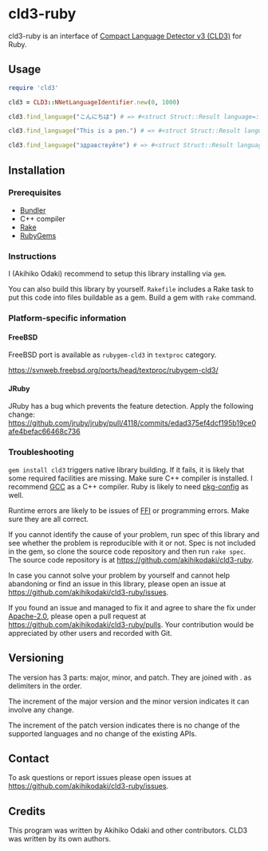 # cld3-ruby
cld3-ruby is an interface of [Compact Language Detector v3 (CLD3)](https://github.com/google/cld3) for Ruby.

## Usage

```ruby
require 'cld3'

cld3 = CLD3::NNetLanguageIdentifier.new(0, 1000)

cld3.find_language("こんにちは") # => #<struct Struct::Result language=:ja, probability=1.0, reliable?=true, proportion=1.0, byte_ranges=[]>

cld3.find_language("This is a pen.") # => #<struct Struct::Result language=:en, probability=0.9999408721923828, reliable?=true, proportion=1.0, byte_ranges=[]>

cld3.find_language("здравствуйте") # => #<struct Struct::Result language=:ru, probability=0.3140212297439575, reliable?=false, proportion=1.0, byte_ranges=[]>
```

## Installation
### Prerequisites
* [Bundler](http://bundler.io/)
* C++ compiler
* [Rake](https://ruby.github.io/rake/)
* [RubyGems](https://rubygems.org/)

### Instructions
I (Akihiko Odaki) recommend to setup this library installing via `gem`.

You can also build this library by yourself. `Rakefile` includes a Rake task to
put this code into files buildable as a gem. Build a gem with `rake` command.

### Platform-specific information

#### FreeBSD
FreeBSD port is available as `rubygem-cld3` in `textproc` category.

https://svnweb.freebsd.org/ports/head/textproc/rubygem-cld3/

#### JRuby
JRuby has a bug which prevents the feature detection. Apply the following
change:
https://github.com/jruby/jruby/pull/4118/commits/edad375ef4dcf195b19ce0afe4befac66468c736

### Troubleshooting
`gem install cld3` triggers native library building. If it fails, it is likely
that some required facilities are missing. Make sure C++ compiler is installed.
I recommend [GCC](https://gcc.gnu.org/) as a C++ compiler.
Ruby is likely to need [pkg-config](https://www.freedesktop.org/wiki/Software/pkg-config/)
as well.

Runtime errors are likely to be issues of [FFI](https://github.com/ffi/ffi) or
programming errors. Make sure they are all correct.

If you cannot identify the cause of your problem, run spec of this library and
see whether the problem is reproducible with it or not. Spec is not included in
the gem, so clone the source code repository and then run `rake spec`.
The source code repository is at
https://github.com/akihikodaki/cld3-ruby.

In case you cannot solve your problem by yourself and cannot help abandoning or
find an issue in this library, please open an issue at
https://github.com/akihikodaki/cld3-ruby/issues.

If you found an issue and managed to fix it and agree to share the fix under
[Apache-2.0](https://www.apache.org/licenses/LICENSE-2.0), please open a pull
request at https://github.com/akihikodaki/cld3-ruby/pulls. Your contribution
would be appreciated by other users and recorded with Git.

## Versioning

The version has 3 parts: major, minor, and patch. They are joined with . as
delimiters in the order.

The increment of the major version and the minor version indicates it can involve
any change.

The increment of the patch version indicates there is no change of the supported
languages and no change of the existing APIs.

## Contact

To ask questions or report issues please open issues at
https://github.com/akihikodaki/cld3-ruby/issues.

## Credits

This program was written by Akihiko Odaki and other contributors. CLD3 was
written by its own authors.
